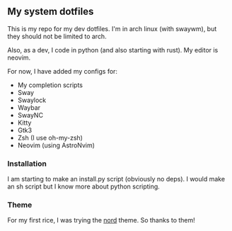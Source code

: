 ## My system dotfiles

This is my repo for my dev dotfiles. I'm in arch linux (with swaywm), but they should not be limited to arch.

Also, as a dev, I code in python (and also starting with rust). My editor is neovim.

For now, I have added my configs for:

- My completion scripts
- Sway
- Swaylock
- Waybar
- SwayNC
- Kitty
- Gtk3
- Zsh (I use oh-my-zsh)
- Neovim (using AstroNvim)

### Installation

I am starting to make an install.py script (obviously no deps). I would make an sh script but I know more about python scripting.

### Theme

For my first rice, I was trying the [nord](https://github.com/nordtheme/nord) theme. So thanks to them!
